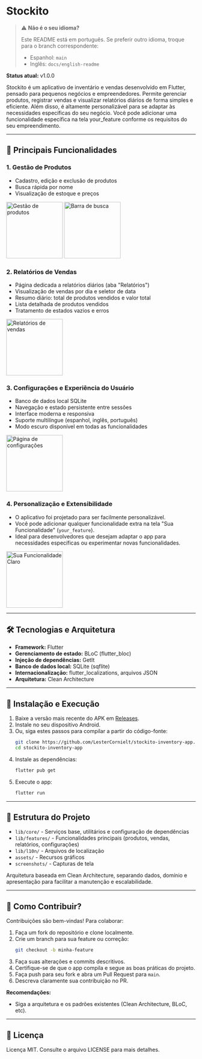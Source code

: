 # Stockito

> ⚠️ **Não é o seu idioma?**
>
> Este README está em português. Se preferir outro idioma, troque para o branch correspondente:
> - Espanhol: `main`
> - Inglês: `docs/english-readme`

**Status atual:** v1.0.0

Stockito é um aplicativo de inventário e vendas desenvolvido em Flutter, pensado para pequenos negócios e empreendedores. Permite gerenciar produtos, registrar vendas e visualizar relatórios diários de forma simples e eficiente. Além disso, é altamente personalizável para se adaptar às necessidades específicas do seu negócio. Você pode adicionar uma funcionalidade específica na tela your_feature conforme os requisitos do seu empreendimento.

---

## 📱 Principais Funcionalidades

### 1. Gestão de Produtos
- Cadastro, edição e exclusão de produtos
- Busca rápida por nome
- Visualização de estoque e preços

<p>
  <img src="screenshots/light_mode_português/main_page.jpg" alt="Gestão de produtos" width="150"/>
  <img src="screenshots/light_mode_português/search_bar.jpg" alt="Barra de busca" width="150"/>
</p>

### 2. Relatórios de Vendas
- Página dedicada a relatórios diários (aba "Relatórios")
- Visualização de vendas por dia e seletor de data
- Resumo diário: total de produtos vendidos e valor total
- Lista detalhada de produtos vendidos
- Tratamento de estados vazios e erros

<p>
  <img src="screenshots/light_mode_português/sales_page.jpg" alt="Relatórios de vendas" width="150"/>
</p>

### 3. Configurações e Experiência do Usuário
- Banco de dados local SQLite
- Navegação e estado persistente entre sessões
- Interface moderna e responsiva
- Suporte multilíngue (espanhol, inglês, português)
- Modo escuro disponível em todas as funcionalidades

<p>
  <img src="screenshots/light_mode_português/settings_page.jpg" alt="Página de configurações" width="150"/>
</p>

### 4. Personalização e Extensibilidade
- O aplicativo foi projetado para ser facilmente personalizável.
- Você pode adicionar qualquer funcionalidade extra na tela "Sua Funcionalidade" (`your_feature`).
- Ideal para desenvolvedores que desejam adaptar o app para necessidades específicas ou experimentar novas funcionalidades.

<p>
  <img src="screenshots/light_mode_português/your_feature_page.jpg" alt="Sua Funcionalidade Claro" width="150"/>
</p>

---

## 🛠️ Tecnologias e Arquitetura

- **Framework:** Flutter
- **Gerenciamento de estado:** BLoC (flutter_bloc)
- **Injeção de dependências:** GetIt
- **Banco de dados local:** SQLite (sqflite)
- **Internacionalização:** flutter_localizations, arquivos JSON
- **Arquitetura:** Clean Architecture

---

## 🚀 Instalação e Execução

1. Baixe a versão mais recente do APK em [Releases](https://github.com/LesterCornielt/stockito-inventory-app/releases/latest/download/stockito.apk).
2. Instale no seu dispositivo Android.
3. Ou, siga estes passos para compilar a partir do código-fonte:
   ```sh
   git clone https://github.com/LesterCornielt/stockito-inventory-app.git
   cd stockito-inventory-app
   ```
4. Instale as dependências:
   ```sh
   flutter pub get
   ```
5. Execute o app:
   ```sh
   flutter run
   ```

---

## 📂 Estrutura do Projeto

- `lib/core/` - Serviços base, utilitários e configuração de dependências
- `lib/features/` - Funcionalidades principais (produtos, vendas, relatórios, configurações)
- `lib/l10n/` - Arquivos de localização
- `assets/` - Recursos gráficos
- `screenshots/` - Capturas de tela

Arquitetura baseada em Clean Architecture, separando dados, domínio e apresentação para facilitar a manutenção e escalabilidade.

---

## 🤝 Como Contribuir?

Contribuições são bem-vindas! Para colaborar:

1. Faça um fork do repositório e clone localmente.
2. Crie um branch para sua feature ou correção:
   ```sh
   git checkout -b minha-feature
   ```
3. Faça suas alterações e commits descritivos.
4. Certifique-se de que o app compila e segue as boas práticas do projeto.
5. Faça push para seu fork e abra um Pull Request para `main`.
6. Descreva claramente sua contribuição no PR.

**Recomendações:**
- Siga a arquitetura e os padrões existentes (Clean Architecture, BLoC, etc).

---

## 📝 Licença

Licença MIT. Consulte o arquivo LICENSE para mais detalhes.

